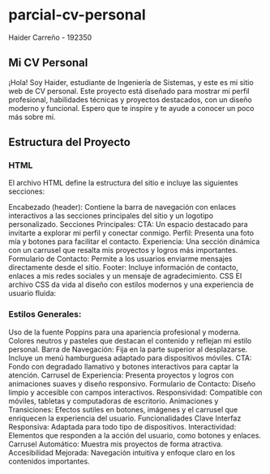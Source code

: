 # parcial-cv-personal
Haider Carreño - 192350 

## Mi CV Personal
¡Hola! Soy Haider, estudiante de Ingeniería de Sistemas, y este es mi sitio web de CV personal. Este proyecto está diseñado para mostrar mi perfil profesional, habilidades técnicas y proyectos destacados, con un diseño moderno y funcional. Espero que te inspire y te ayude a conocer un poco más sobre mí.

## Estructura del Proyecto
### HTML
El archivo HTML define la estructura del sitio e incluye las siguientes secciones:

Encabezado (header):
Contiene la barra de navegación con enlaces interactivos a las secciones principales del sitio y un logotipo personalizado.
Secciones Principales:
CTA: Un espacio destacado para invitarte a explorar mi perfil y conectar conmigo.
Perfil: Presenta una foto mía y botones para facilitar el contacto.
Experiencia: Una sección dinámica con un carrusel que resalta mis proyectos y logros más importantes.
Formulario de Contacto: Permite a los usuarios enviarme mensajes directamente desde el sitio.
Footer: Incluye información de contacto, enlaces a mis redes sociales y un mensaje de agradecimiento.
CSS
El archivo CSS da vida al diseño con estilos modernos y una experiencia de usuario fluida:

### Estilos Generales:
Uso de la fuente Poppins para una apariencia profesional y moderna.
Colores neutros y pasteles que destacan el contenido y reflejan mi estilo personal.
Barra de Navegación:
Fija en la parte superior al desplazarse.
Incluye un menú hamburguesa adaptado para dispositivos móviles.
CTA:
Fondo con degradado llamativo y botones interactivos para captar la atención.
Carrusel de Experiencia:
Presenta proyectos y logros con animaciones suaves y diseño responsivo.
Formulario de Contacto:
Diseño limpio y accesible con campos interactivos.
Responsividad:
Compatible con móviles, tabletas y computadoras de escritorio.
Animaciones y Transiciones:
Efectos sutiles en botones, imágenes y el carrusel que enriquecen la experiencia del usuario.
Funcionalidades Clave
Interfaz Responsiva: Adaptada para todo tipo de dispositivos.
Interactividad: Elementos que responden a la acción del usuario, como botones y enlaces.
Carrusel Automático: Muestra mis proyectos de forma atractiva.
Accesibilidad Mejorada: Navegación intuitiva y enfoque claro en los contenidos importantes.
